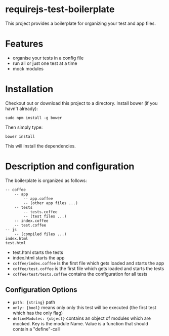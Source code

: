 requirejs-test-boilerplate
====================

This project provides a boilerplate for organizing your test and app files.

Features
====================

* organise your tests in a config file
* run all or just one test at a time
* mock modules

Installation
====================

Checkout out or download this project to a directory.
Install bower (if you havn't already):

    sudo npm install -g bower
  
Then simply type:

    bower install

This will install the dependencies.

Description and configuration
====================

The boilerplate is organized as follows:

    -- coffee
        -- app
            -- app.coffee
            -- (other app files ...)
        -- tests
            -- tests.coffee
            -- (test files ...)
        -- index.coffee
        -- test.coffee
    -- js
        -- (compiled files ...)
    index.html
    test.html
    
* test.html starts the tests
* index.html starts the app
* `coffee/index.coffee` is the first file which gets loaded and starts the app
* `coffee/test.coffee` is the first file which gets loaded and starts the tests
* `coffee/test/tests.coffee` contains the configuration for all tests

Configuration Options
----
* `path: {string}` path
* `only: {bool}` means only only this test will be executed (the first test which has the only flag)
* `defineModules: {object}` contains an object of modules which are mocked. Key is the module Name. Value is a function that should contain a "define"-call
